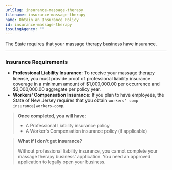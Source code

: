 ```yaml
---
urlSlug: insurance-massage-therapy
filename: insurance-massage-therapy
name: Obtain an Insurance Policy
id: insurance-massage-therapy
issuingAgency: ""
---
```


The State requires that your massage therapy business have insurance.

---

### Insurance Requirements

- **Professional Liability Insurance:** To receive your massage therapy license, you must provide proof of professional liability insurance coverage in a minimum amount of $1,000,000.00 per occurrence and $3,000,000.00 aggregate per policy year.
- **Workers' Compensation Insurance:** If you plan to have employees, the State of New Jersey requires that you obtain `workers' comp insurance|workers-comp`.

> **Once completed, you will have:**
>
> - A Professional Liability insurance policy
> - A Worker's Compensation insurance policy (if applicable)

> **What if I don't get insurance?**
>
> Without professional liability insurance, you cannot complete your massage therapy business' application. You need an approved application to legally open your business.

